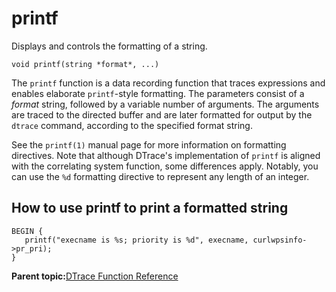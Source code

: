 
# printf

Displays and controls the formatting of a string.

```
void printf(string *format*, ...)
```

The `printf` function is a data recording function that traces expressions and enables elaborate `printf`-style formatting. The parameters consist of a *format* string, followed by a variable number of arguments. The arguments are traced to the directed buffer and are later formatted for output by the `dtrace` command, according to the specified format string.

See the `printf(1)` manual page for more information on formatting directives. Note that although DTrace's implementation of `printf` is aligned with the correlating system function, some differences apply. Notably, you can use the `%d` formatting directive to represent any length of an integer.

## How to use printf to print a formatted string

```
BEGIN {
   printf("execname is %s; priority is %d", execname, curlwpsinfo->pr_pri);
}
```

**Parent topic:**[DTrace Function Reference](../reference/dtrace_functions.md)

